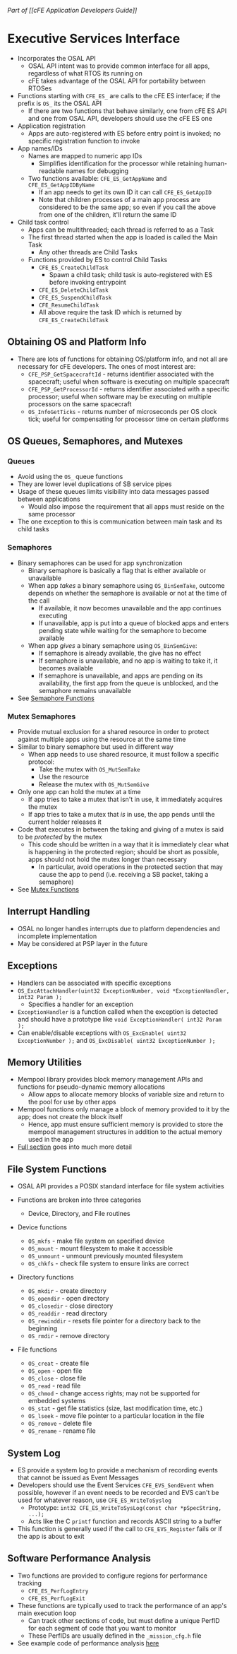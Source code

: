 *Part of [[cFE Application Developers Guide]]*
# Executive Services Interface
- Incorporates the OSAL API
	- OSAL API intent was to provide common interface for all apps, regardless of what RTOS its running on
	- cFE takes advantage of the OSAL API for portability between RTOSes
- Functions starting with `CFE_ES_` are calls to the cFE ES interface; if the prefix is `OS_` its the OSAL API
	- If there are two functions that behave similarly, one from cFE ES API and one from OSAL API, developers should use the cFE ES one
- Application registration
	- Apps are auto-registered with ES before entry point is invoked; no specific registration function to invoke
- App names/IDs
	- Names are mapped to numeric app IDs
		- Simplifies identification for the processor while retaining human-readable names for debugging
	- Two functions available: `CFE_ES_GetAppName` and `CFE_ES_GetAppIDByName`
		- If an app needs to get its own ID it can call `CFE_ES_GetAppID`
		- Note that children processes of a main app process are considered to be the same app; so even if you call the above from one of the children, it'll return the same ID
- Child task control
	- Apps can be multithreaded; each thread is referred to as a Task
	- The first thread started when the app is loaded is called the Main Task
		- Any other threads are Child Tasks
	- Functions provided by ES to control Child Tasks
		- `CFE_ES_CreateChildTask`
			- Spawn a child task; child task is auto-registered with ES before invoking entrypoint
		- `CFE_ES_DeleteChildTask`
		- `CFE_ES_SuspendChildTask`
		- `CFE_ResumeChildTask`
		- All above require the task ID which is returned by `CFE_ES_CreateChildTask`
## Obtaining OS and Platform Info
- There are lots of functions for obtaining OS/platform info, and not all are necessary for cFE developers. The ones of most interest are:
	- `CFE_PSP_GetSpacecraftId` - returns identifier associated with the spacecraft; useful when software is executing on multiple spacecraft
	- `CFE_PSP_GetProcessorId` - returns identifier associated with a specific processor; useful when software may be executing on multiple processors on the same spacecraft
	- `OS_InfoGetTicks` - returns number of microseconds per OS clock tick; useful for compensating for processor time on certain platforms

## OS Queues, Semaphores, and Mutexes
### Queues
- Avoid using the `OS_` queue functions
- They are lower level duplications of SB service pipes
- Usage of these queues limits visibility into data messages passed between applications
	- Would also impose the requirement that all apps must reside on the same processor
- The one exception to this is communication between main task and its child tasks

### Semaphores
- Binary semaphores can be used for app synchronization
	- Binary semaphore is basically a flag that is either available or unavailable
	- When app *takes* a binary semaphore using `OS_BinSemTake`, outcome depends on whether the semaphore is available or not at the time of the call
		- If available, it now becomes unavailable and the app continues executing
		- If unavailable, app is put into a queue of blocked apps and enters pending state while waiting for the semaphore to become available
	- When app *gives* a binary semaphore using `OS_BinSemGive`:
		- If semaphore is already available, the give has no effect
		- If semaphore is unavailable, and no app is waiting to take it, it becomes available
		- If semaphore is unavailable, and apps are pending on its availability, the first app from the queue is unblocked, and the semaphore remains unavailable
- See [Semaphore Functions](https://github.com/nasa/cFE/blob/main/docs/cFE%20Application%20Developers%20Guide.md#5721-binary-semaphore-functions)
### Mutex Semaphores
- Provide mutual exclusion for a shared resource in order to protect against multiple apps using the resource at the same time
- Similar to binary semaphore but used in different way
	- When app needs to use shared resource, it must follow a specific protocol:
		- Take the mutex with `OS_MutSemTake`
		- Use the resource
		- Release the mutex with `OS_MutSemGive`
- Only one app can hold the mutex at a time
	- If app tries to take a mutex that isn't in use, it immediately acquires the mutex
	- If app tries to take a mutex that *is* in use, the app pends until the current holder releases it
- Code that executes in between the taking and giving of a mutex is said to be *protected* by the mutex
	- This code should be written in a way that it is immediately clear what is happening in the protected region; should be short as possible, apps should not hold the mutex longer than necessary
		- In particular, avoid operations in the protected section that may cause the app to pend (i.e. receiving a SB packet, taking a semaphore)
- See [Mutex Functions](https://github.com/nasa/cFE/blob/main/docs/cFE%20Application%20Developers%20Guide.md#5741-mutex-functions)
## Interrupt Handling
- OSAL no longer handles interrupts due to platform dependencies and incomplete implementation
- May be considered at PSP layer in the future
## Exceptions
- Handlers can be associated with specific exceptions
- `OS_ExcAttachHandler(uint32 ExceptionNumber, void *ExceptionHandler, int32 Param );`
	- Specifies a handler for an exception
- `ExceptionHandler` is a function called when the exception is detected and should have a prototype like `void ExceptionHandler( int32 Param );`
- Can enable/disable exceptions with `OS_ExcEnable( uint32 ExceptionNumber );` and `OS_ExcDisable( uint32 ExceptionNumber );`
## Memory Utilities
- Mempool library provides block memory management APIs and functions for pseudo-dynamic memory allocations
	- Allow apps to allocate memory blocks of variable size and return to the pool for use by other apps
- Mempool functions only manage a block of memory provided to it by the app; does not create the block itself
	- Hence, app must ensure sufficient memory is provided to store the mempool management structures in addition to the actual memory used in the app
- [Full section](https://github.com/nasa/cFE/blob/main/docs/cFE%20Application%20Developers%20Guide.md#5101-memory-pool) goes into much more detail
## File System Functions
- OSAL API provides a POSIX standard interface for file system activities
- Functions are broken into three categories
	- Device, Directory, and File routines

- Device functions
	- `OS_mkfs` - make file system on specified device
	- `OS_mount` - mount filesystem to make it accessible
	- `OS_unmount` - unmount previously mounted filesystem
	- `OS_chkfs` - check file system to ensure links are correct
- Directory functions
	- `OS_mkdir` - create directory
	- `OS_opendir` - open directory
	- `OS_closedir` - close directory
	- `OS_readdir` - read directory
	- `OS_rewinddir` - resets file pointer for a directory back to the beginning
	- `OS_rmdir` - remove directory
- File functions
	- `OS_creat` - create file
	- `OS_open` - open file
	- `OS_close` - close file
	- `OS_read` - read file
	- `OS_chmod` - change access rights; may not be supported for embedded systems
	- `OS_stat` - get file statistics (size, last modification time, etc.)
	- `OS_lseek` - move file pointer to a particular location in the file
	- `OS_remove` - delete file
	- `OS_rename` - rename file

## System Log
- ES provide a system log to provide a mechanism of recording events that cannot be issued as Event Messages
- Developers should use the Event Services `CFE_EVS_SendEvent` when possible, however if an event needs to be recorded and EVS can't be used for whatever reason, use `CFE_ES_WriteToSyslog`
	- Prototype: `int32 CFE_ES_WriteToSysLog(const char *pSpecString, ...);`
	- Acts like the C `printf` function and records ASCII string to a buffer
- This function is generally used if the call to `CFE_EVS_Register` fails or if the app is about to exit

## Software Performance Analysis
- Two functions are provided to configure regions for performance tracking
	- `CFE_ES_PerfLogEntry`
	- `CFE_ES_PerfLogExit`
- These functions are typically used to track the performance of an app's main execution loop
	- Can track other sections of code, but must define a unique PerfID for each segment of code that you want to monitor
	- These PerfIDs are usually defined in the `_mission_cfg.h` file
- See example code of performance analysis [here](https://github.com/nasa/cFE/blob/main/docs/cFE%20Application%20Developers%20Guide.md#513-software-performance-analysis)